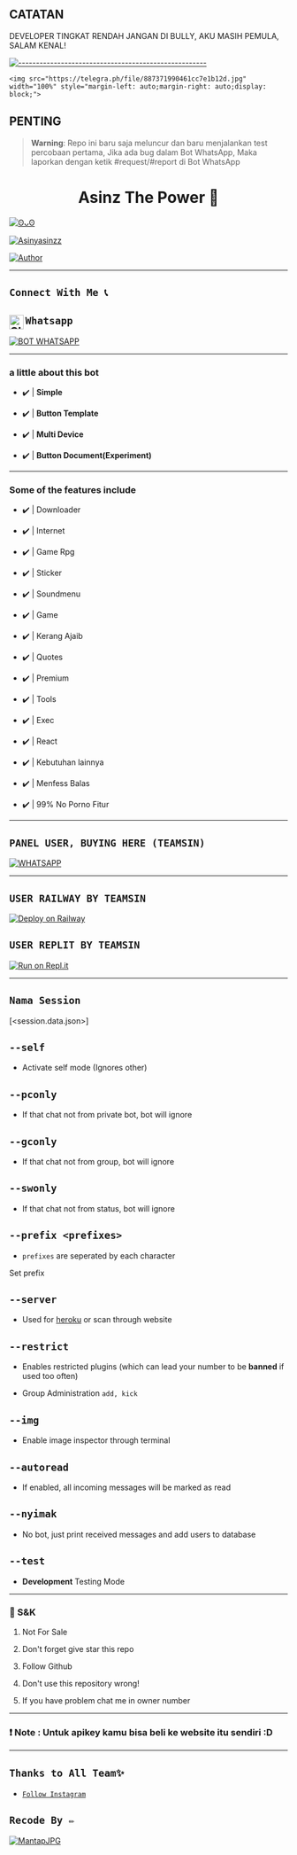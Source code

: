 

## CATATAN

DEVELOPER TINGKAT RENDAH JANGAN DI BULLY, AKU MASIH PEMULA, SALAM KENAL!

[![-----------------------------------------------------](https://raw.githubusercontent.com/andreasbm/readme/master/assets/lines/colored.png)](#table-of-contents)

<p align="center">

    <img src="https://telegra.ph/file/887371990461cc7e1b12d.jpg" width="100%" style="margin-left: auto;margin-right: auto;display: block;">

</p>

## PENTING

> **Warning**: Repo ini baru saja meluncur dan baru menjalankan test percobaan pertama, Jika ada bug dalam Bot WhatsApp, Maka laporkan dengan ketik #request/#report di Bot WhatsApp

<h1 align="center">Asinz The Power 🗿</h1>

<p align="center">

  <a href="https://github.com/asinbro"><img src="http://readme-typing-svg.herokuapp.com?color=FFFFFF&center=true&vCenter=true&multiline=false&lines=WhatsApp+BOT+Multi+Device;Base+ori+by+TeamSinz;Package+by+developer;Give+star+and+forks+this+Repo+:D;Follow+My+Github" alt="ʘᴗʘ">

</p>

<p align="center">

 <a href="#"><img title="Asinyasinzz" src="https://img.shields.io/badge/WhatsApp BOT OLD-green?colorA=%23ff0000&colorB=%23017e40&style=for-the-badge"></a>

</p>

<p align="center">

<a href="https://github.com/exhargtz"><img title="Author" src="https://img.shields.io/badge/AUTHOR-Exhargtz by Asinyasinzz-green.svg?style=for-the-badge&logo=github"></a>

---------

## ```Connect With Me 📞``` 

## ```Whatsapp``` <a href="https://wa.me/6282124046059"> <img align="left" alt="SIEGRIN | Whastapp" width="26px" src="https://github.com/siegrin/siegrin/blob/main/Assets/Whatsapp.svg" />

[![BOT WHATSAPP](https://img.shields.io/badge/WhatsApp%20BOT-25D366?style=for-the-badge&logo=whatsapp&logoColor=white)](https://wa.me/6285718844348) 

---------

### a little about this bot

- ✔️ | **Simple** 

- ✔️ | **Button Template** 

- ✔️ | **Multi Device** 

- ✔️ | **Button Document(Experiment)** 

---------

### Some of the features include

- ✔️ | Downloader 

- ✔️ | Internet 

- ✔️ | Game Rpg 

- ✔️ | Sticker

- ✔️ | Soundmenu

- ✔️ | Game 

- ✔️ | Kerang Ajaib 

- ✔️ | Quotes

- ✔️ | Premium 

- ✔️ | Tools 

- ✔️ | Exec 

- ✔️ | React 

- ✔️ | Kebutuhan lainnya

- ✔️ | Menfess Balas

- ✔️ | 99% No Porno Fitur

---------

## ```PANEL USER, BUYING HERE (TEAMSIN)```

[![WHATSAPP](https://img.shields.io/badge/Seller%20Panel-25D366?style=for-the-badge&logo=whatsapp&logoColor=white)](https://wa.me/6282124046059) 

---------

## ```USER RAILWAY BY TEAMSIN```

[![Deploy on Railway](https://railway.app/button.svg)](https://railway.app/new/template?template=https://github.com/ImYanXiao/Elaina-MultiDevice)

## ```USER REPLIT BY TEAMSIN```

[![Run on Repl.it](https://repl.it/badge/github/ImYanXiao/Elaina-MultiDevice)](https://repl.it/github/ImYanXiao/Elaina-MultiDevice)

---------

## ```Nama Session```

[<session.data.json>]

## `--self`

* Activate self mode (Ignores other)

## `--pconly`

* If that chat not from private bot, bot will ignore

## `--gconly`

* If that chat not from group, bot will ignore

## `--swonly`

* If that chat not from status, bot will ignore

## `--prefix <prefixes>`

* `prefixes` are seperated by each character

Set prefix

## `--server`

* Used for [heroku](https://heroku.com/) or scan through website

## `--restrict`

* Enables restricted plugins (which can lead your number to be **banned** if used too often)

* Group Administration `add, kick`

## `--img`

* Enable image inspector through terminal

## `--autoread`

* If enabled, all incoming messages will be marked as read

## `--nyimak`

* No bot, just print received messages and add users to database

## `--test`

* **Development** Testing Mode

---------

### 📮 S&K

1. Not For Sale

2. Don't forget give star this repo

3. Follow Github

4. Don't use this repository wrong!

5. If you have problem chat me in owner number

---------

### ❗ Note : Untuk apikey kamu bisa beli ke website itu sendiri :D

---------

## ```Thanks to All Team✨```

* [`Follow Instagram`](https://instagram.com/asinyasinzz)

## ```Recode By ✏️```

[![MantapJPG](https://i.ibb.co/XyD0cJy/IMG-20230101-182114.jpg?size=20)](https://instagram.com/asinyasinzz)
